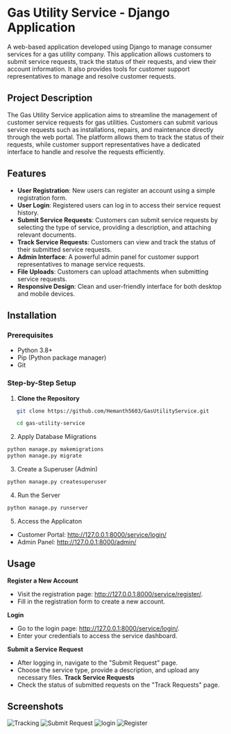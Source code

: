 # Gas Utility Service - Django Application

A web-based application developed using Django to manage consumer services for a gas utility company. This application allows customers to submit service requests, 
track the status of their requests, and view their account information. It also provides tools for customer support representatives to manage and resolve customer requests.



## **Project Description**
The Gas Utility Service application aims to streamline the management of customer service requests for gas utilities. Customers can submit various service requests such as installations, repairs, and maintenance directly through the web portal. The platform allows them to track the status of their requests, while customer support representatives have a dedicated interface to handle and resolve the requests efficiently.

## **Features**
- **User Registration**: New users can register an account using a simple registration form.
- **User Login**: Registered users can log in to access their service request history.
- **Submit Service Requests**: Customers can submit service requests by selecting the type of service, providing a description, and attaching relevant documents.
- **Track Service Requests**: Customers can view and track the status of their submitted service requests.
- **Admin Interface**: A powerful admin panel for customer support representatives to manage service requests.
- **File Uploads**: Customers can upload attachments when submitting service requests.
- **Responsive Design**: Clean and user-friendly interface for both desktop and mobile devices.

## **Installation**

### **Prerequisites**
- Python 3.8+
- Pip (Python package manager)
- Git

### **Step-by-Step Setup**
1. **Clone the Repository**
   
```bash
   git clone https://github.com/Hemanth5603/GasUtilityService.git
```

```bash
   cd gas-utility-service
```

2. Apply Database Miigrations

```bash
python manage.py makemigrations
python manage.py migrate
```

3. Create a Superuser (Admin)

```bash
python manage.py createsuperuser
```

4. Run the Server

```bash
python manage.py runserver
```

5. Access the Applicaton

 - Customer Portal: http://127.0.0.1:8000/service/login/
 - Admin Panel: http://127.0.0.1:8000/admin/



## **Usage**
**Register a New Account**
 - Visit the registration page: http://127.0.0.1:8000/service/register/.
 - Fill in the registration form to create a new account.
   
**Login**
 - Go to the login page: http://127.0.0.1:8000/service/login/.
 - Enter your credentials to access the service dashboard.

**Submit a Service Request**
 - After logging in, navigate to the "Submit Request" page.
 - Choose the service type, provide a description, and upload any necessary files.
**Track Service Requests**
 - Check the status of submitted requests on the "Track Requests" page.

## **Screenshots**
![Tracking](https://github.com/user-attachments/assets/b3b5995c-7fff-456a-8aca-6d83569553f3)
![Submit Request](https://github.com/user-attachments/assets/f257db22-4984-4518-a098-5eebd7915978)
![login](https://github.com/user-attachments/assets/1e9bceac-b593-45a7-af59-d1de4bad82a1)
![Register](https://github.com/user-attachments/assets/f0743d68-ed1b-4f95-a18c-29ad4eb3fc51)



